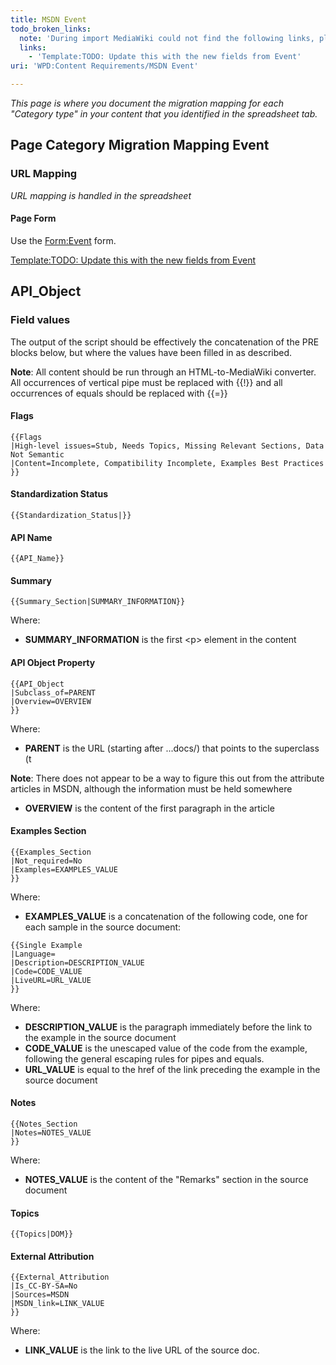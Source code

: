 ```yaml
---
title: MSDN Event
todo_broken_links:
  note: 'During import MediaWiki could not find the following links, please fix and adjust this list.'
  links:
    - 'Template:TODO: Update this with the new fields from Event'
uri: 'WPD:Content Requirements/MSDN Event'

---
```

*This page is where you document the migration mapping for each "Category type" in your content that you identified in the spreadsheet tab.*

## <span>Page Category Migration Mapping Event</span>

### <span>URL Mapping</span>

*URL mapping is handled in the spreadsheet*

#### <span>Page Form</span>

Use the [Form:Event](/Form:Event) form.

[Template:TODO: Update this with the new fields from Event](/w/index.php?title=Template:TODO:_Update_this_with_the_new_fields_from_Event&action=edit&redlink=1)

## <span>API\_Object</span>

### <span>Field values</span>

The output of the script should be effectively the concatenation of the PRE blocks below, but where the values have been filled in as described.

**Note**: All content should be run through an HTML-to-MediaWiki converter. All occurrences of vertical pipe must be replaced with {{!}} and all occurrences of equals should be replaced with {{=}}

#### <span>Flags</span>

    {{Flags
    |High-level issues=Stub, Needs Topics, Missing Relevant Sections, Data Not Semantic
    |Content=Incomplete, Compatibility Incomplete, Examples Best Practices
    }}

#### <span>Standardization Status</span>

    {{Standardization_Status|}}

#### <span>API Name</span>

    {{API_Name}}

#### <span>Summary</span>

    {{Summary_Section|SUMMARY_INFORMATION}}

Where:

-   **SUMMARY\_INFORMATION** is the first \<p\> element in the content

#### <span>API Object Property</span>

    {{API_Object
    |Subclass_of=PARENT
    |Overview=OVERVIEW
    }}

Where:

-   **PARENT** is the URL (starting after ...docs/) that points to the superclass (t

**Note**: There does not appear to be a way to figure this out from the attribute articles in MSDN, although the information must be held somewhere

-   **OVERVIEW** is the content of the first paragraph in the article

#### <span>Examples Section</span>

    {{Examples_Section
    |Not_required=No
    |Examples=EXAMPLES_VALUE
    }}

Where:

-   **EXAMPLES\_VALUE** is a concatenation of the following code, one for each sample in the source document:

<!-- -->

    {{Single Example
    |Language=
    |Description=DESCRIPTION_VALUE
    |Code=CODE_VALUE
    |LiveURL=URL_VALUE
    }}

Where:

-   **DESCRIPTION\_VALUE** is the paragraph immediately before the link to the example in the source document
-   **CODE\_VALUE** is the unescaped value of the code from the example, following the general escaping rules for pipes and equals.
-   **URL\_VALUE** is equal to the href of the link preceding the example in the source document

#### <span>Notes</span>

    {{Notes_Section
    |Notes=NOTES_VALUE
    }}

Where:

-   **NOTES\_VALUE** is the content of the "Remarks" section in the source document

#### <span>Topics</span>

    {{Topics|DOM}}

#### <span>External Attribution</span>

    {{External_Attribution
    |Is_CC-BY-SA=No
    |Sources=MSDN
    |MSDN_link=LINK_VALUE
    }}

Where:

-   **LINK\_VALUE** is the link to the live URL of the source doc.
